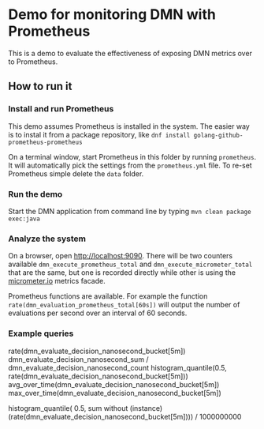 # Demo for monitoring DMN with Prometheus

This is a demo to evaluate the effectiveness of exposing DMN metrics over to Prometheus. 

## How to run it

### Install and run Prometheus

This demo assumes Prometheus is installed in the system. The easier way is to instal it from a package repository, like `dnf install golang-github-prometheus-prometheus`

On a terminal window, start Prometheus in this folder by running `prometheus`. It will automatically pick the settings from the `prometheus.yml` file. To re-set Prometheus simple delete the `data` folder.

### Run the demo

Start the DMN application from command line by typing `mvn clean package exec:java` 

### Analyze the system

On a browser, open [http://localhost:9090](). There will be two counters available `dmn_execute_prometheus_total` and `dmn_execute_micrometer_total` that are the same, but one is recorded directly while other is using the [micrometer.io]() metrics facade.

Prometheus functions are available. For example the function `rate(dmn_evaluation_prometheus_total[60s])` will output the number of evaluations per second over an interval of 60 seconds.


### Example queries

rate(dmn_evaluate_decision_nanosecond_bucket[5m])
dmn_evaluate_decision_nanosecond_sum / dmn_evaluate_decision_nanosecond_count
histogram_quantile(0.5, rate(dmn_evaluate_decision_nanosecond_bucket[5m]))
avg_over_time(dmn_evaluate_decision_nanosecond_bucket[5m])
max_over_time(dmn_evaluate_decision_nanosecond_bucket[5m])

histogram_quantile(
    0.5,
    sum without (instance)(rate(dmn_evaluate_decision_nanosecond_bucket[5m]))) / 1000000000